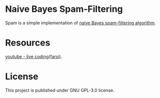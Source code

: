 # Naive Bayes Spam-Filtering

Spam is a simple implementation of [naive Bayes spam-filtering algorithm](https://en.wikipedia.org/wiki/Naive_Bayes_spam_filtering).

# Resources 

[youtube - live coding(farsi)](https://youtu.be/rFWOG2N_hJk).

# License

This project is published under GNU GPL-3.0 license.
